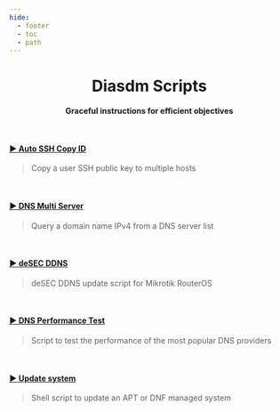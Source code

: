 ```yaml
---
hide:
  - footer
  - toc
  - path
---
```

<h1 align="center">Diasdm Scripts</h1>
<p align="center">
  <b>Graceful instructions for efficient objectives</b>
</p>

<BR>

#### [▶️ Auto SSH Copy ID](./auto_ssh_copy_id/README.md)
> Copy a user SSH public key to multiple hosts

<BR>

#### [▶️ DNS Multi Server](./dns_multi_server/README.md)
> Query a domain name IPv4 from a DNS server list

<BR>

#### [▶️ deSEC DDNS](./mt_desec_ddns/README.md)
> deSEC DDNS update script for Mikrotik RouterOS

<BR>

#### [▶️ DNS Performance Test](./dnsperftest/README.md)
> Script to test the performance of the most popular DNS providers

<BR>

#### [▶️ Update system](./update_pkg/README.md)
> Shell script to update an APT or DNF managed system
